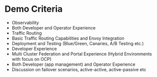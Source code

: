 # Demo Criteria

- Observability
- Both Developer and Operator Experience
- Traffic Routing
- Basic Traffic Routing Capabilities and Envoy Integration
- Deployment and Testing (Blue/Green, Canaries, A/B Testing etc.)
- Developer Experience
- Multi Cluster Federation and Portal Experience (Hybrid Environments with focus on OCP)
- Both Developer (app management) and Operator Experience
- Discussion on failover scenarios, active-active, active-passive etc